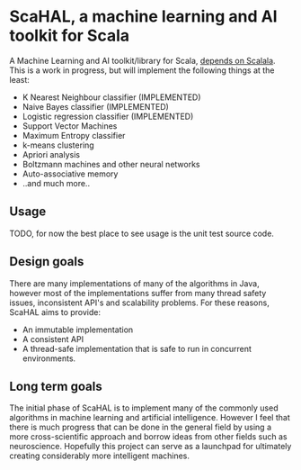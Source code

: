 # ScaHAL, a machine learning and AI toolkit for Scala
A Machine Learning and AI toolkit/library for Scala, [depends on Scalala](https://github.com/scalala/Scalala).
This is a work in progress, but will implement the following things at the least:

* K Nearest Neighbour classifier (IMPLEMENTED)
* Naive Bayes classifier (IMPLEMENTED)
* Logistic regression classifier (IMPLEMENTED)
* Support Vector Machines
* Maximum Entropy classifier
* k-means clustering
* Apriori analysis
* Boltzmann machines and other neural networks
* Auto-associative memory
* ..and much more..

## Usage
TODO, for now the best place to see usage is the unit test source code.

## Design goals
There are many implementations of many of the algorithms in Java, however most of the implementations suffer from many thread safety issues, inconsistent API's and scalability problems. For these reasons, ScaHAL aims to provide:

* An immutable implementation
* A consistent API
* A thread-safe  implementation that is safe to run in concurrent environments.

## Long term goals
The initial phase of ScaHAL is to implement many of the commonly used algorithms in machine learning and artificial intelligence. However I feel that there is much progress that can be done in the general field by using a more cross-scientific approach and borrow ideas from other fields such as neuroscience. Hopefully this project can serve as a launchpad for ultimately creating considerably more intelligent machines.